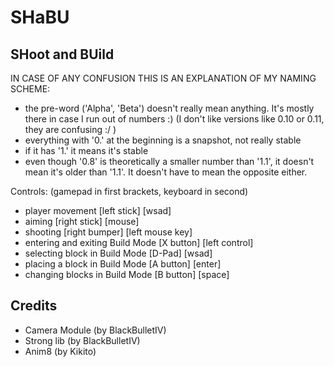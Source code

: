 SHaBU
======
SHoot and BUild
------
IN CASE OF ANY CONFUSION THIS IS AN EXPLANATION OF MY NAMING SCHEME:
- the pre-word ('Alpha', 'Beta') doesn't really mean anything. It's mostly there in case I run out of numbers :) (I don't like versions like 0.10 or 0.11, they are confusing :/ )
- everything with '0.' at the beginning is a snapshot, not really stable
- if it has '1.' it means it's stable
- even though '0.8' is theoretically a smaller number than '1.1', it doesn't mean it's older than '1.1'. It doesn't have to mean the opposite either.

Controls: (gamepad in first brackets, keyboard in second)
- player movement [left stick] [wsad]
- aiming [right stick] [mouse]
- shooting [right bumper] [left mouse key]
- entering and exiting Build Mode [X button] [left control]
- selecting block in Build Mode [D-Pad] [wsad]
- placing a block in Build Mode [A button] [enter]
- changing blocks in Build Mode [B button] [space]

Credits
-------
- Camera Module (by BlackBulletIV)
- Strong lib (by BlackBulletIV)
- Anim8 (by Kikito)
